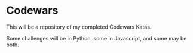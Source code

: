 # Codewars
This will be a repository of my completed Codewars Katas.

Some challenges will be in Python, some in Javascript, and some may be both. 
